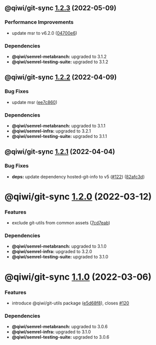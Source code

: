 ## @qiwi/git-sync [1.2.3](https://github.com/qiwi/semantic-release-toolkit/compare/@qiwi/git-sync@1.2.2...@qiwi/git-sync@1.2.3) (2022-05-09)


### Performance Improvements

* update msr to v6.2.0 ([04700e6](https://github.com/qiwi/semantic-release-toolkit/commit/04700e68b547ae82910dcf51d39813a3b84c6b0d))





### Dependencies

* **@qiwi/semrel-metabranch:** upgraded to 3.1.2
* **@qiwi/semrel-testing-suite:** upgraded to 3.1.2

## @qiwi/git-sync [1.2.2](https://github.com/qiwi/semantic-release-toolkit/compare/@qiwi/git-sync@1.2.1...@qiwi/git-sync@1.2.2) (2022-04-09)


### Bug Fixes

* update msr ([ee7c860](https://github.com/qiwi/semantic-release-toolkit/commit/ee7c860edbcb8f423e82bd13a4e5df27d2cb6edc))





### Dependencies

* **@qiwi/semrel-metabranch:** upgraded to 3.1.1
* **@qiwi/semrel-infra:** upgraded to 3.2.1
* **@qiwi/semrel-testing-suite:** upgraded to 3.1.1

## @qiwi/git-sync [1.2.1](https://github.com/qiwi/semantic-release-toolkit/compare/@qiwi/git-sync@1.2.0...@qiwi/git-sync@1.2.1) (2022-04-04)


### Bug Fixes

* **deps:** update dependency hosted-git-info to v5 ([#122](https://github.com/qiwi/semantic-release-toolkit/issues/122)) ([82afc3d](https://github.com/qiwi/semantic-release-toolkit/commit/82afc3d46ca5cccfe4c98a21af9182593c6afad8))

# @qiwi/git-sync [1.2.0](https://github.com/qiwi/semantic-release-toolkit/compare/@qiwi/git-sync@1.1.0...@qiwi/git-sync@1.2.0) (2022-03-12)


### Features

* exclude git-utils from common assets ([7cd7eab](https://github.com/qiwi/semantic-release-toolkit/commit/7cd7eabe167dae403eafb6c2d27b5829f2a3181b))





### Dependencies

* **@qiwi/semrel-metabranch:** upgraded to 3.1.0
* **@qiwi/semrel-infra:** upgraded to 3.2.0
* **@qiwi/semrel-testing-suite:** upgraded to 3.1.0

# @qiwi/git-sync [1.1.0](https://github.com/qiwi/semantic-release-toolkit/compare/@qiwi/git-sync@1.0.0...@qiwi/git-sync@1.1.0) (2022-03-06)


### Features

* introduce @qiwi/git-utils package ([e5d68f8](https://github.com/qiwi/semantic-release-toolkit/commit/e5d68f864fecd8f7be5ce97a533bda1ce6568096)), closes [#120](https://github.com/qiwi/semantic-release-toolkit/issues/120)





### Dependencies

* **@qiwi/semrel-metabranch:** upgraded to 3.0.6
* **@qiwi/semrel-infra:** upgraded to 3.1.0
* **@qiwi/semrel-testing-suite:** upgraded to 3.0.6
